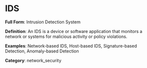 # IDS

**Full Form**: Intrusion Detection System

**Definition**: An IDS is a device or software application that monitors a network or systems for malicious activity or policy violations.

**Examples**: Network-based IDS, Host-based IDS, Signature-based Detection, Anomaly-based Detection

**Category**: network_security

